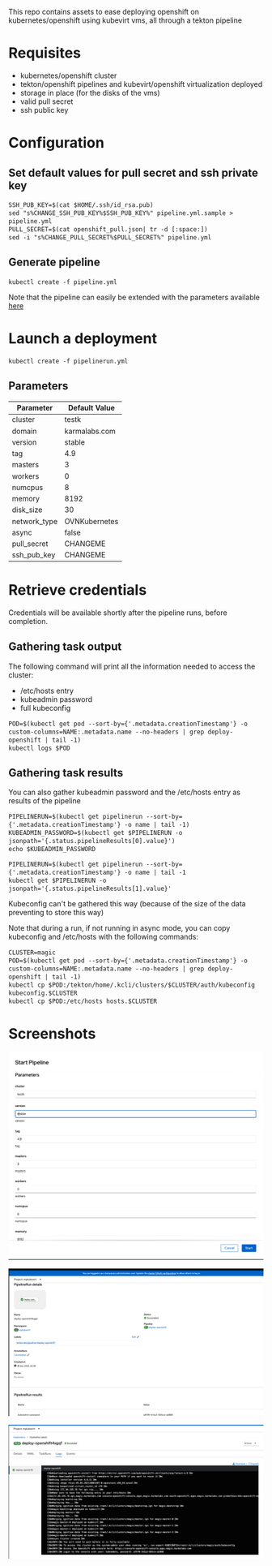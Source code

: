 This repo contains assets to ease deploying openshift on kubernetes/openshift using kubevirt vms, all through a tekton pipeline

# Requisites

- kubernetes/openshift cluster
- tekton/openshift pipelines and kubevirt/openshift virtualization deployed
- storage in place (for the disks of the vms)
- valid pull secret
- ssh public key

# Configuration

## Set default values for pull secret and ssh private key

```
SSH_PUB_KEY=$(cat $HOME/.ssh/id_rsa.pub)
sed "s%CHANGE_SSH_PUB_KEY%$SSH_PUB_KEY%" pipeline.yml.sample > pipeline.yml
PULL_SECRET=$(cat openshift_pull.json| tr -d [:space:])
sed -i "s%CHANGE_PULL_SECRET%$PULL_SECRET%" pipeline.yml
```

## Generate pipeline

```
kubectl create -f pipeline.yml
```

Note that the pipeline can easily be extended  with the parameters available [here](https://github.com/karmab/kcli/blob/master/kvirt/openshift/kcli_default.yml)

# Launch a deployment

```
kubectl create -f pipelinerun.yml
```

## Parameters

|Parameter         |Default Value  |
|------------------|---------------|
|cluster           |testk          |
|domain            |karmalabs.com  |
|version           |stable         |
|tag               |4.9            |
|masters           |3              |
|workers           |0              |
|numcpus           |8              |
|memory            |8192           |
|disk_size         |30             |
|network_type      |OVNKubernetes  |
|async             |false          |
|pull_secret       |CHANGEME       |
|ssh_pub_key       |CHANGEME       |

# Retrieve credentials

Credentials will be available shortly after the pipeline runs, before completion.

## Gathering task output

The following command will print all the information needed to access the cluster:

- /etc/hosts entry
- kubeadmin password
- full kubeconfig

```
POD=$(kubectl get pod --sort-by={'.metadata.creationTimestamp'} -o custom-columns=NAME:.metadata.name --no-headers | grep deploy-openshift | tail -1)
kubectl logs $POD
```

## Gathering task results

You can also gather kubeadmin password and the /etc/hosts entry as results of the pipeline

```
PIPELINERUN=$(kubectl get pipelinerun --sort-by={'.metadata.creationTimestamp'} -o name | tail -1)
KUBEADMIN_PASSWORD=$(kubectl get $PIPELINERUN -o jsonpath='{.status.pipelineResults[0].value}')
echo $KUBEADMIN_PASSWORD
```

```
PIPELINERUN=$(kubectl get pipelinerun --sort-by={'.metadata.creationTimestamp'} -o name | tail -1
kubectl get $PIPELINERUN -o jsonpath='{.status.pipelineResults[1].value}'
```

Kubeconfig can't be gathered this way (because of the size of the data preventing to store this way)

Note that during a run, if not running in async mode, you can copy kubeconfig and /etc/hosts with the following commands:

```
CLUSTER=magic
POD=$(kubectl get pod --sort-by={'.metadata.creationTimestamp'} -o custom-columns=NAME:.metadata.name --no-headers | grep deploy-openshift | tail -1)
kubectl cp $POD:/tekton/home/.kcli/clusters/$CLUSTER/auth/kubeconfig kubeconfig.$CLUSTER
kubectl cp $POD:/etc/hosts hosts.$CLUSTER
```

# Screenshots

![wizard](img/01.png)


![exec](img/02.png)


![details](img/03.png)
